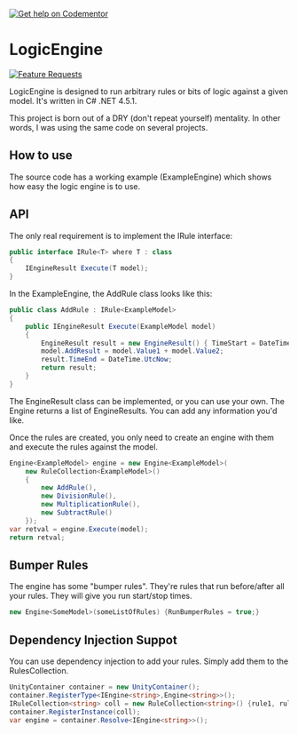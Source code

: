 [![Get help on Codementor](https://cdn.codementor.io/badges/get_help_github.svg)](https://www.codementor.io/wbsimms?utm_source=github&utm_medium=button&utm_term=wbsimms&utm_campaign=github)


LogicEngine
===========

[![Feature Requests](http://feathub.com/wbsimms/LogicEngine?format=svg)](http://feathub.com/wbsimms/LogicEngine)

LogicEngine is designed to run arbitrary rules or bits of logic against a given model. It's written in C# .NET 4.5.1.

This project is born out of a DRY (don't repeat yourself) mentality. In other words, I was using the same code on several projects.

 How to use
-----------

The source code has a working example (ExampleEngine) which shows how easy the logic engine is to use.

API
-----------

The only real requirement is to implement the IRule interface:

```c#
public interface IRule<T> where T : class
{
    IEngineResult Execute(T model);
}
```

In the ExampleEngine, the AddRule class looks like this:

```c#
public class AddRule : IRule<ExampleModel> 
{
    public IEngineResult Execute(ExampleModel model)
    {
        EngineResult result = new EngineResult() { TimeStart = DateTime.UtcNow, Name = GetType().ToString() };
        model.AddResult = model.Value1 + model.Value2;
        result.TimeEnd = DateTime.UtcNow;
        return result;
    }
}
```

The EngineResult class can be implemented, or you can use your own. The Engine returns a list of EngineResults. You can add any information you'd like.

Once the rules are created, you only need to create an engine with them and execute the rules against the model.

```c#
Engine<ExampleModel> engine = new Engine<ExampleModel>(
    new RuleCollection<ExampleModel>()
    {
        new AddRule(), 
        new DivisionRule(), 
        new MultiplicationRule(), 
        new SubtractRule()
    });
var retval = engine.Execute(model);
return retval;
```

Bumper Rules
------------
The engine has some "bumper rules". They're rules that run before/after all your rules. They will give you run start/stop times.

```c#
new Engine<SomeModel>(someListOfRules) {RunBumperRules = true;}
```

Dependency Injection Suppot
-----------
You can use dependency injection to add your rules. Simply add them to the RulesCollection.

```c#
UnityContainer container = new UnityContainer();
container.RegisterType<IEngine<string>,Engine<string>>();
IRuleCollection<string> coll = new RuleCollection<string>() {rule1, rule2, rule3};
container.RegisterInstance(coll);
var engine = container.Resolve<IEngine<string>>();
```

